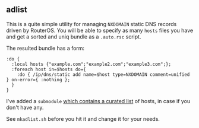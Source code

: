 ## adlist

This is a quite simple utility for managing `NXDOMAIN` static DNS records driven by RouterOS.
You will be able to specify as many `hosts` files you have and get a sorted and uniq bundle as a `.auto.rsc` script.

The resulted bundle has a form:

```
:do {
  :local hosts {"example.com";"example2.com";"example3.com";};
  :foreach host in=$hosts do={
    :do { /ip/dns/static add name=$host type=NXDOMAIN comment=unified } on-error={ :nothing };
  }
}

```

I've added a `submodule` [which contains a curated list](https://github.com/StevenBlack/hosts) of hosts, in case if you don't have any.

See `mkadlist.sh` before you hit it and change it for your needs.
